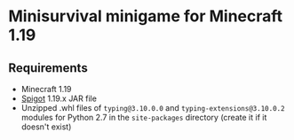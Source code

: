 # Minisurvival minigame for Minecraft 1.19

## Requirements

- Minecraft 1.19
- [Spigot](https://www.spigotmc.org/) 1.19.x JAR file
- Unzipped .whl files of `typing@3.10.0.0` and  `typing-extensions@3.10.0.2` modules for Python 2.7 in the `site-packages` directory (create it if it doesn't exist)
